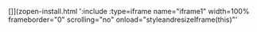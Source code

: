 <!-- Generated by /cicd/docupdate.sh -->
[]](zopen-install.html ':include :type=iframe name="iframe1" width=100% frameborder="0" scrolling="no" onload="styleandresizeIframe(this)"'
